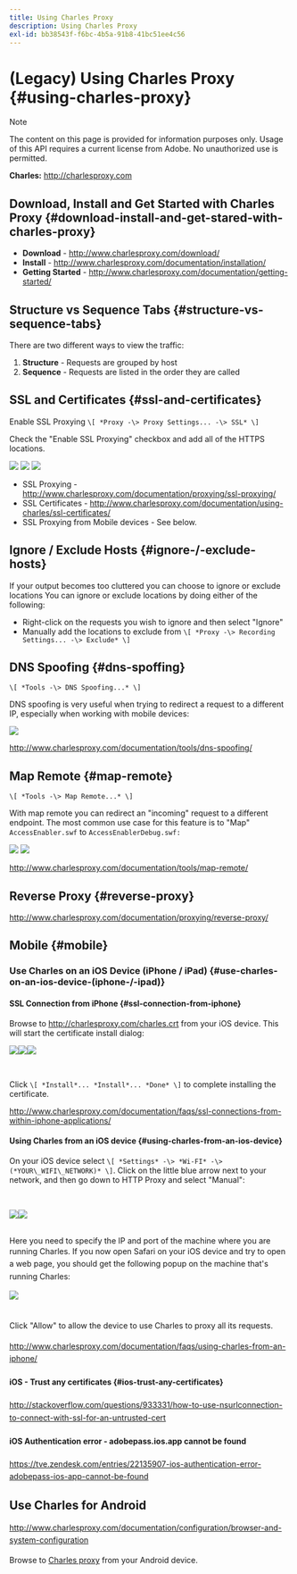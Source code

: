 ```yaml
---
title: Using Charles Proxy
description: Using Charles Proxy
exl-id: bb38543f-f6bc-4b5a-91b8-41bc51ee4c56
---
```

# (Legacy) Using Charles Proxy {#using-charles-proxy}

>[!NOTE]
>
>The content on this page is provided for information purposes only. Usage of this API requires a current license from Adobe. No unauthorized use is permitted.


**Charles:** <http://charlesproxy.com>

 
## Download, Install and Get Started with Charles Proxy {#download-install-and-get-stared-with-charles-proxy}

- **Download** - <http://www.charlesproxy.com/download/>
- **Install** - <http://www.charlesproxy.com/documentation/installation/>
- **Getting Started** - <http://www.charlesproxy.com/documentation/getting-started/>

 
## Structure vs Sequence Tabs {#structure-vs-sequence-tabs}

There are two different ways to view the traffic:

1.  **Structure** - Requests are grouped by host
1.  **Sequence** - Requests are listed in the order they are called


## SSL and Certificates {#ssl-and-certificates}

Enable SSL Proxying `\[ *Proxy -\> Proxy Settings... -\> SSL* \]`

Check the "Enable SSL Proxying" checkbox and add all of the HTTPS locations.


![](https://dzf8vqv24eqhg.cloudfront.net/userfiles/258/326/ckfinder/images/ProxySettings.PNG) ![](https://dzf8vqv24eqhg.cloudfront.net/userfiles/258/326/ckfinder/images/SSLSettings.PNG) ![](https://dzf8vqv24eqhg.cloudfront.net/userfiles/258/326/ckfinder/images/AddHttpsLocations.PNG)



- SSL Proxying - <http://www.charlesproxy.com/documentation/proxying/ssl-proxying/>
- SSL Certificates - <http://www.charlesproxy.com/documentation/using-charles/ssl-certificates/> 
- SSL Proxying from Mobile devices - See below.

 
## Ignore / Exclude Hosts {#ignore-/-exclude-hosts}

If your output becomes too cluttered you can choose to ignore or exclude locations You can ignore or exclude locations by doing either of the following:

- Right-click on the requests you wish to ignore and then select "Ignore"
- Manually add the locations to exclude from `\[ *Proxy -\> Recording Settings... -\> Exclude* \]`

 
## DNS Spoofing {#dns-spoffing}

`\[ *Tools -\> DNS Spoofing...* \]`

 

DNS spoofing is very useful when trying to redirect a request to a different IP, especially when working with mobile devices:

![](https://dzf8vqv24eqhg.cloudfront.net/userfiles/258/326/ckfinder/images/DNSSpoofing.PNG)

<http://www.charlesproxy.com/documentation/tools/dns-spoofing/>

 
## Map Remote {#map-remote}

`\[ *Tools -\> Map Remote...* \]`

 

With map remote you can redirect an "incoming" request to a different endpoint. The most common use case for this feature is to "Map" `AccessEnabler.swf` to `AccessEnablerDebug.swf:`

![](https://dzf8vqv24eqhg.cloudfront.net/userfiles/258/326/ckfinder/images/MapRemote.PNG) ![](https://dzf8vqv24eqhg.cloudfront.net/userfiles/258/326/ckfinder/images/MapRemoteAdd.PNG)

<http://www.charlesproxy.com/documentation/tools/map-remote/>

 

## Reverse Proxy {#reverse-proxy}

<http://www.charlesproxy.com/documentation/proxying/reverse-proxy/>

## Mobile {#mobile}

### Use Charles on an iOS Device (iPhone / iPad) {#use-charles-on-an-ios-device-(iphone-/-ipad)}

#### SSL Connection from iPhone {#ssl-connection-from-iphone}

Browse to <http://charlesproxy.com/charles.crt> from your iOS device.  This will start the certificate install dialog:

![](https://dzf8vqv24eqhg.cloudfront.net/userfiles/258/326/ckfinder/images/iOSDeviceSSLCertificate1\(1\).PNG)![](https://dzf8vqv24eqhg.cloudfront.net/userfiles/258/326/ckfinder/images/iOSDeviceSSLCertificate2\(1\).PNG)![](https://dzf8vqv24eqhg.cloudfront.net/userfiles/258/326/ckfinder/images/iOSDeviceSSLCertificate3.PNG)

 </br>

Click `\[ *Install*... *Install*... *Done* \]` to complete installing the certificate.

<http://www.charlesproxy.com/documentation/faqs/ssl-connections-from-within-iphone-applications/>

 

#### Using Charles from an iOS device {#using-charles-from-an-ios-device}

On your iOS device select `\[ *Settings* -\> *Wi-FI* -\> (*YOUR\_WIFI\_NETWORK)* \]`. Click on the little blue arrow next to your network, and then go down to HTTP Proxy and select "Manual": 


 </br>

![](https://dzf8vqv24eqhg.cloudfront.net/userfiles/258/326/ckfinder/images/iOSDeviceManualProxy1.png)![](https://dzf8vqv24eqhg.cloudfront.net/userfiles/258/326/ckfinder/images/iOSDeviceManualProxy2.PNG)


 </br>
Here you need to specify the IP and port of the machine where you are running Charles. <span style="line-height: 1.6em;">If you now open Safari on your iOS device and try to open a web page, you should get the following popup on the machine that's running Charles:
 
 </br>

![](https://dzf8vqv24eqhg.cloudfront.net/userfiles/258/326/ckfinder/images/iOSDeviceManualProxy3.PNG)

</br>
Click "Allow" to allow the device to use Charles to proxy all its
requests.

<http://www.charlesproxy.com/documentation/faqs/using-charles-from-an-iphone/>


#### iOS - Trust any certificates {#ios-trust-any-certificates}

<http://stackoverflow.com/questions/933331/how-to-use-nsurlconnection-to-connect-with-ssl-for-an-untrusted-cert>

#### iOS Authentication error - adobepass.ios.app cannot be found

<https://tve.zendesk.com/entries/22135907-ios-authentication-error-adobepass-ios-app-cannot-be-found>


## Use Charles for Android

<http://www.charlesproxy.com/documentation/configuration/browser-and-system-configuration>

  
Browse to [Charles proxy](http://charlesproxy.com/charles.crt) from your Android device.
